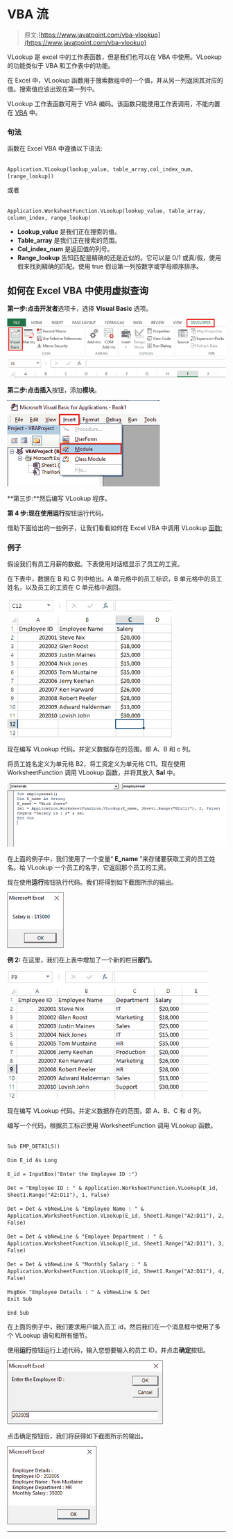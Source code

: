 # VBA 流

> 原文:[https://www.javatpoint.com/vba-vlookup](https://www.javatpoint.com/vba-vlookup)

VLookup 是 excel 中的工作表函数，但是我们也可以在 VBA 中使用。VLookup 的功能类似于 VBA 和工作表中的功能。

在 Excel 中，VLookup 函数用于搜索数组中的一个值，并从另一列返回其对应的值。搜索值应该出现在第一列中。

VLookup 工作表函数可用于 VBA 编码。该函数只能使用工作表调用，不能内置在 [VBA](https://www.javatpoint.com/vba) 中。

### 句法

函数在 Excel VBA 中遵循以下语法:

```

Application.VLookup(lookup_value, table_array,col_index_num, [range_lookup]) 

```

或者

```

Application.WorksheetFunction.VLookup(lookup_value, table_array, column_index, range_lookup)

```

*   **Lookup_value** 是我们正在搜索的值。
*   **Table_array** 是我们正在搜索的范围。
*   **Col_index_num** 是返回值的列号。
*   **Range_lookup** 告知匹配是精确的还是近似的。它可以是 0/1 或真/假，使用假来找到精确的匹配。使用 true 假设第一列按数字或字母顺序排序。

## 如何在 Excel VBA 中使用虚拟查询

**第一步:**点击**开发者**选项卡，选择 **Visual Basic** 选项。

![VBA VLookup](img/ea6adf7553649cced395f27988445483.png)

**第二步:**点击**插入**按钮，添加**模块**。

![VBA VLookup](img/1286b5c0dca248ef983de05824925a5e.png)

**第三步:**然后编写 VLookup 程序。

**第 4 步:**现在使用**运行**按钮运行代码。

借助下面给出的一些例子，让我们看看如何在 Excel VBA 中调用 VLookup [函数:](https://www.javatpoint.com/vba-functions)

### 例子

假设我们有员工月薪的数据。下表使用对话框显示了员工的工资。

在下表中，数据在 B 和 C 列中给出。A 单元格中的员工标识，B 单元格中的员工姓名，以及员工的工资在 C 单元格中返回。

![VBA VLookup](img/ab90e16764d06d9bbe080c6a27ed3085.png)

现在编写 VLookup 代码。并定义数据存在的范围，即 A、B 和 c 列。

将员工姓名定义为单元格 B2，将工资定义为单元格 C11。现在使用 WorksheetFunction 调用 VLookup 函数，并将其放入 **Sal** 中。

![VBA VLookup](img/e962077ee8fd1f940d6324a58a312a33.png)

在上面的例子中，我们使用了一个变量“ **E_name** ”来存储要获取工资的员工姓名。给 VLookup 一个员工的名字，它返回那个员工的工资。

现在使用**运行**按钮执行代码。我们将得到如下截图所示的输出。

![VBA VLookup](img/921a246696bff9ea70124aa52eb84a2f.png)

**例 2:** 在这里，我们在上表中增加了一个新的栏目**部门**。

![VBA VLookup](img/d82e898243f4beb1974ece980873fff8.png)

现在编写 VLookup 代码。并定义数据存在的范围，即 A、B、C 和 d 列。

编写一个代码，根据员工标识使用 WorksheetFunction 调用 VLookup 函数。

```

Sub EMP_DETAILS()

Dim E_id As Long

E_id = InputBox("Enter the Employee ID :")

Det = "Employee ID : " & Application.WorksheetFunction.VLookup(E_id, Sheet1.Range("A2:D11"), 1, False)

Det = Det & vbNewLine & "Employee Name : " & Application.WorksheetFunction.VLookup(E_id, Sheet1.Range("A2:D11"), 2, False)

Det = Det & vbNewLine & "Employee Department : " & Application.WorksheetFunction.VLookup(E_id, Sheet1.Range("A2:D11"), 3, False)

Det = Det & vbNewLine & "Monthly Salary : " & Application.WorksheetFunction.VLookup(E_id, Sheet1.Range("A2:D11"), 4, False)

MsgBox "Employee Details : " & vbNewLine & Det
Exit Sub

End Sub

```

在上面的例子中，我们要求用户输入员工 id，然后我们在一个消息框中使用了多个 VLookup 语句和所有细节。

使用**运行**按钮运行上述代码，输入您想要输入的员工 ID，并点击**确定**按钮。

![VBA VLookup](img/a3c83eb58a69c5c6a208078fa4ce9794.png)

点击确定按钮后，我们将获得如下截图所示的输出。

![VBA VLookup](img/1570d5a7060ef39bc3c970a554dab84b.png)

* * *